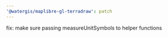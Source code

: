 ```yaml
---
'@watergis/maplibre-gl-terradraw': patch
---
```


fix: make sure passing measureUnitSymbols to helper functions
